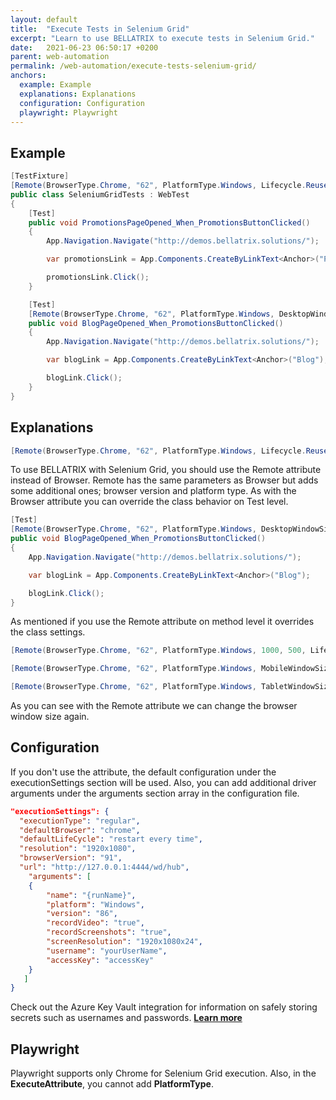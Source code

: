 ```yaml
---
layout: default
title:  "Execute Tests in Selenium Grid"
excerpt: "Learn to use BELLATRIX to execute tests in Selenium Grid."
date:   2021-06-23 06:50:17 +0200
parent: web-automation
permalink: /web-automation/execute-tests-selenium-grid/
anchors:
  example: Example
  explanations: Explanations
  configuration: Configuration
  playwright: Playwright
---
```

Example
-------
```csharp
[TestFixture]
[Remote(BrowserType.Chrome, "62", PlatformType.Windows, Lifecycle.ReuseIfStarted)]
public class SeleniumGridTests : WebTest
{
    [Test]
    public void PromotionsPageOpened_When_PromotionsButtonClicked()
    {
        App.Navigation.Navigate("http://demos.bellatrix.solutions/");

        var promotionsLink = App.Components.CreateByLinkText<Anchor>("Promotions");

        promotionsLink.Click();
    }

    [Test]
    [Remote(BrowserType.Chrome, "62", PlatformType.Windows, DesktopWindowSize._1280_1024, Lifecycle.ReuseIfStarted)]
    public void BlogPageOpened_When_PromotionsButtonClicked()
    {
        App.Navigation.Navigate("http://demos.bellatrix.solutions/");

        var blogLink = App.Components.CreateByLinkText<Anchor>("Blog");

        blogLink.Click();
    }
}
```

Explanations
------------
```csharp
[Remote(BrowserType.Chrome, "62", PlatformType.Windows, Lifecycle.ReuseIfStarted)]
```
To use BELLATRIX with Selenium Grid, you should use the Remote attribute instead of Browser. Remote has the same parameters as Browser but adds some additional ones; browser version and platform type. As with the Browser attribute you can override the class behavior on Test level.
```csharp
[Test]
[Remote(BrowserType.Chrome, "62", PlatformType.Windows, DesktopWindowSize._1280_1024, Lifecycle.ReuseIfStarted)]
public void BlogPageOpened_When_PromotionsButtonClicked()
{
    App.Navigation.Navigate("http://demos.bellatrix.solutions/");

    var blogLink = App.Components.CreateByLinkText<Anchor>("Blog");

    blogLink.Click();
}
```
As mentioned if you use the Remote attribute on method level it overrides the class settings.
```csharp
[Remote(BrowserType.Chrome, "62", PlatformType.Windows, 1000, 500, Lifecycle.ReuseIfStarted)]
```
```csharp
[Remote(BrowserType.Chrome, "62", PlatformType.Windows, MobileWindowSize._320_568, Lifecycle.ReuseIfStarted)]
```
```csharp
[Remote(BrowserType.Chrome, "62", PlatformType.Windows, TabletWindowSize._600_1024, Lifecycle.ReuseIfStarted)]
```
As you can see with the Remote attribute we can change the browser window size again.

Configuration
-------------
If you don't use the attribute, the default configuration under the executionSettings section will be used. Also, you can add additional driver arguments under the arguments section array in the configuration file.
```json
"executionSettings": {
  "executionType": "regular",
  "defaultBrowser": "chrome",
  "defaultLifeCycle": "restart every time",
  "resolution": "1920x1080",
  "browserVersion": "91",
  "url": "http://127.0.0.1:4444/wd/hub",
    "arguments": [
    {
        "name": "{runName}",
        "platform": "Windows",
        "version": "86",
        "recordVideo": "true",
        "recordScreenshots": "true",
        "screenResolution": "1920x1080x24",
        "username": "yourUserName",
        "accessKey": "accessKey"
    }
   ]
}
```
Check out the Azure Key Vault integration for information on safely storing secrets such as usernames and passwords. [**Learn more**](/product-integrations/azure-key-vault/)

Playwright
-------------
Playwright supports only Chrome for Selenium Grid execution. Also, in the **ExecuteAttribute**, you cannot add **PlatformType**.